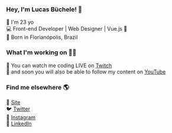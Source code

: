 ### Hey, I'm Lucas Büchele! 👋


:small_blue_diamond: I'm 23 yo <br>
:computer: Front-end Developer | Web Designer | Vue.js :green_heart: <br>
:small_orange_diamond: Born in Florianópolis, Brazil <br>

### What I'm working on 👨‍💻

:purple_heart: You can watch me coding LIVE on [Twitch](https://www.twitch.tv/lucasbuchele) <br>
:movie_camera: and soon you will also be able to follow my content on [YouTube](https://www.twitch.tv/lucasbuchele) <br>

### Find me elsewhere 🌎

🚀 [Site](https://lucasbuchele.com) <br>
🐦 [Twitter](https://twitter.com/lucasbuchele) <br>
📸 [Instagram](https://instagram.com/lucasbuchele) <br>
💼 [LinkedIn](https://www.linkedin.com/in/lucas-buchele/) <br>

